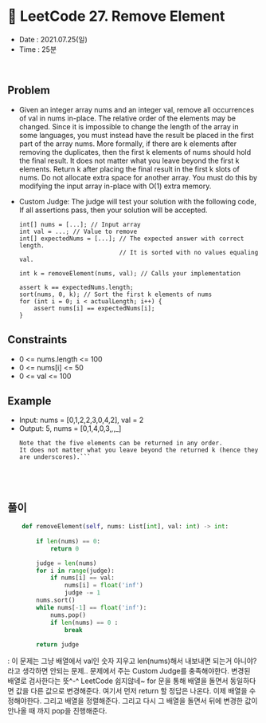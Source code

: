 # 🐹 LeetCode 27. Remove Element
- Date : 2021.07.25(일)
- Time : 25분
<br>

## Problem

- Given an integer array nums and an integer val, remove all occurrences of val in nums in-place. The relative order of the elements may be changed.
Since it is impossible to change the length of the array in some languages, you must instead have the result be placed in the first part of the array nums. More formally, if there are k elements after removing the duplicates, then the first k elements of nums should hold the final result. It does not matter what you leave beyond the first k elements.
Return k after placing the final result in the first k slots of nums.
Do not allocate extra space for another array. You must do this by modifying the input array in-place with O(1) extra memory.

- Custom Judge: The judge will test your solution with the following code, If all assertions pass, then your solution will be accepted.
    ```
    int[] nums = [...]; // Input array
    int val = ...; // Value to remove
    int[] expectedNums = [...]; // The expected answer with correct length.
                                // It is sorted with no values equaling val.

    int k = removeElement(nums, val); // Calls your implementation

    assert k == expectedNums.length;
    sort(nums, 0, k); // Sort the first k elements of nums
    for (int i = 0; i < actualLength; i++) {
        assert nums[i] == expectedNums[i];
    }
    ```


 
## Constraints
- 0 <= nums.length <= 100
- 0 <= nums[i] <= 50
- 0 <= val <= 100


## Example

- Input: nums = [0,1,2,2,3,0,4,2], val = 2
- Output: 5, nums = [0,1,4,0,3,_,_,_]
    ```Explanation: Your function should return k = 5, with the first five elements of nums containing 0, 0, 1, 3, and 4.
    Note that the five elements can be returned in any order.
    It does not matter what you leave beyond the returned k (hence they are underscores).```

<br><br>

## 풀이
```python
    def removeElement(self, nums: List[int], val: int) -> int:
        
        if len(nums) == 0:
            return 0

        judge = len(nums)
        for i in range(judge):
            if nums[i] == val:
                nums[i] = float('inf')
                judge -= 1
        nums.sort()
        while nums[-1] == float('inf'):
            nums.pop()
            if len(nums) == 0 :
                break
                
        return judge
```
: 이 문제는 그냥 배열에서 val인 숫자 지우고 len(nums)해서 내보내면 되는거 아니야? 라고 생각하면 안되는 문제.. 문제에서 주는 Custom Judge를 충족해야한다. 변경된 배열로 검사한다는 뜻^-^ LeetCode 쉽지않네~ for 문을 통해 배열을 돌면서 동일하다면 값을 다른 값으로 변경해준다. 여기서 먼저 return 할 정답은 나온다. 이제 배열을 수정해야한다. 그리고 배열을 정렬해준다. 그리고 다시 그 배열을 돌면서 뒤에 변경한 값이 안나올 때 까지 pop을 진행해준다.